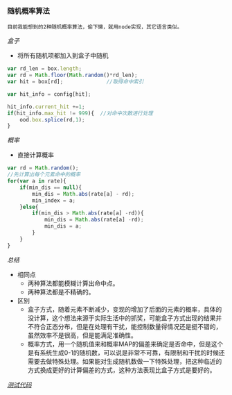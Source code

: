 ### 随机概率算法
    目前我能想到的2种随机概率算法，偷下懒，就用node实现，其它语言类似。
*盒子*
* 将所有随机项都加入到盒子中随机
```javascript
var rd_len = box.length;
var rd = Math.floor(Math.random()*rd_len);
var hit = box[rd];              //取得命中索引

var hit_info = config[hit];

hit_info.current_hit +=1;
if(hit_info.max_hit != 999){  //对命中次数进行处理
    ood.box.splice(rd,1);
}
```
*概率*
* 直接计算概率
```javascript
var rd = Math.random();
//先计算出每个元素命中的概率
for(var a in rate){
    if(min_dis == null){
        min_dis = Math.abs(rate[a] - rd);
        min_index = a;
    }else{
        if(min_dis > Math.abs(rate[a] -rd)){
            min_dis = Math.abs(rate[a] -rd);
            min_dis = a;
        }
    }
}
```
*总结*
* 相同点
    * 两种算法都能模糊计算出命中点。
    * 两种算法都是不精确的。
* 区别
    * 盒子方式，随着元素不断减少，变现的增加了后面的元素的概率，具体的没计算，这个想法来源于实际生活中的抓奖，可能盒子方式出现的结果并不符合正态分布，但是在处理有干扰，能控制数量得情况还是挺不错的，虽然效率不是很高，但是能满足准确性。
    * 概率方式，用一个随机值来和概率MAP的偏差来确定是否命中，但是这个是有系统生成0-1的随机数，可以说是非常不可靠，有限制和干扰的时候还需要去做特殊处理。如果能对生成随机数做一下特殊处理，把这种临近的方式换成更好的计算偏差的方式，这种方法表现比盒子方式是要好的。

*[测试代码](https://github.com/ZhHong/zh_example/tree/master/node/random)*  